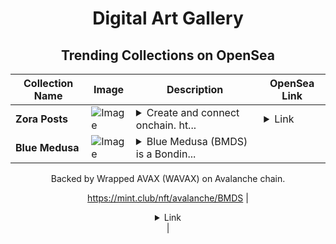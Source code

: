 <div align="center">

# Digital Art Gallery

## Trending Collections on OpenSea

| Collection Name                       | Image                                                                                     | Description                       | OpenSea Link                                                                                          |
|---------------------------------------|-------------------------------------------------------------------------------------------|-----------------------------------|--------------------------------------------------------------------------------------------------------|
| **Zora Posts** | ![Image](https://i.seadn.io/s/raw/files/d2bcde1ca41bdd49ec0fadd238edc57b.png?w=500&auto=format?w=200&auto=format) | <details><summary>Create and connect onchain. ht...</summary>Create and connect onchain. https://zora.co</details> | <details><summary>Link</summary>[Zora Posts](https://opensea.io/collection/zora-posts-22778)</details> |
| **Blue Medusa** | ![Image](https://i.seadn.io/s/raw/files/4bc029e38b420266a1259a3a7a923ff3.jpg?w=500&auto=format?w=200&auto=format) | <details><summary>Blue Medusa (BMDS) is a Bondin...</summary>Blue Medusa (BMDS) is a Bonding Curved ERC-1155 token created on mint.club.

Backed by Wrapped AVAX (WAVAX) on Avalanche chain.

https://mint.club/nft/avalanche/BMDS</details> | <details><summary>Link</summary>[Blue Medusa](https://opensea.io/collection/blue-medusa)</details> |

</div>